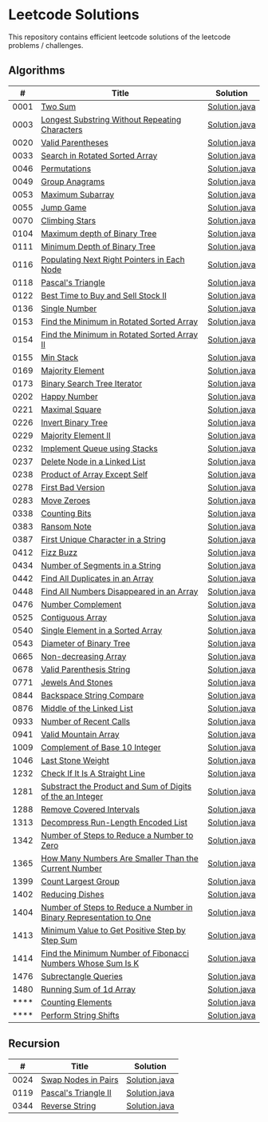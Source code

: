 # Leetcode Solutions 

This repository contains efficient leetcode solutions of the leetcode problems / challenges.

## Algorithms 

| # | Title| Solution | 
|---| ----- | -------- |
|  0001  | [ Two Sum ](https://leetcode.com/problems/two-sum/) | [Solution.java](./algorithm/1.%20Two%20Sum/Solution.java)
|  0003  | [ Longest Substring Without Repeating Characters ](https://leetcode.com/problems/longest-substring-without-repeating-characters/) | [Solution.java](./algorithm/3.%20Longest%20Substring%20Without%20Repeating%20Characters/Solution.java)
|  0020  | [ Valid Parentheses ](https://leetcode.com/problems/valid-parentheses/) | [Solution.java](./algorithm/20.%20Valid%20Parentheses/Solution.java) 
|  0033  | [ Search in Rotated Sorted Array ](https://leetcode.com/problems/search-in-rotated-sorted-array/) | [Solution.java](./algorithm/33.%20Search%20in%20Rotated%20Sorted%20Array/Solution.java) 
|  0046  | [ Permutations ](https://leetcode.com/problems/permutations/) | [Solution.java](./algorithm/46.%20Permutations/Solution.java) 
|  0049  | [ Group Anagrams ](https://leetcode.com/problems/group-anagrams/) | [Solution.java](./algorithm/49.%20Group%20Anagrams/Solution.java)  
|  0053  | [ Maximum Subarray ](https://leetcode.com/problems/maximum-subarray/) | [Solution.java](./algorithm/53.%20Maximum%20Subarray/Solution.java)
|  0055  | [ Jump Game ](https://leetcode.com/problems/jump-game/) | [Solution.java](./algorithm/55.%20Jump%20Game/Solution.java)
|  0070  | [ Climbing Stars ](https://leetcode.com/problems/climbing-stairs/) | [Solution.java](./algorithm/70.%20Climbing%20Stairs/Solution.java)
|  0104  | [ Maximum depth of Binary Tree ](https://leetcode.com/problems/maximum-depth-of-binary-tree/) | [Solution.java](./algorithm/104.%20Maximum%20Depth%20of%20Binary%20Tree/Solution.java)
|  0111  | [ Minimum Depth of Binary Tree ](https://leetcode.com/problems/minimum-depth-of-binary-tree/) | [Solution.java](./algorithm/111.%20Minimum%20Depth%20of%20Binary%20Tree/Solution.java)
|  0116  | [ Populating Next Right Pointers in Each Node ](https://leetcode.com/problems/populating-next-right-pointers-in-each-node/) | [Solution.java](./algorithm/116.%20Populating%20Next%20Right%20Pointers%20in%20Each%20Node/Solution.java)
|  0118  | [ Pascal's Triangle ](https://leetcode.com/problems/pascals-triangle/) | [Solution.java](./algorithm/118.%20Pascal's%20Triangle/Solution.java)
|  0122  | [ Best Time to Buy and Sell Stock II ](https://leetcode.com/problems/best-time-to-buy-and-sell-stock-ii/) | [Solution.java](./algorithm/122.%20Best%20Time%20to%20Buy%20and%20Sell%20Stock%20II/Solution.java)
|  0136  | [ Single Number ](https://leetcode.com/problems/single-number/) | [Solution.java](./algorithm/136.%20Single%20Number/Solution.java)
|  0153  | [ Find the Minimum in Rotated Sorted Array ](https://leetcode.com/problems/find-minimum-in-rotated-sorted-array/) | [Solution.java](./algorithm/153.%20Find%20Minimum%20in%20Rotated%20Sorted%20Array/Solution.java)
|  0154  | [ Find the Minimum in Rotated Sorted Array II ](https://leetcode.com/problems/find-minimum-in-rotated-sorted-array-ii/) | [Solution.java](./algorithm/154.%20Find%20Minimum%20in%20Rotated%20Sorted%20Array%20II/Solution.java)
|  0155  | [ Min Stack ](https://leetcode.com/problems/min-stack/) | [Solution.java](./algorithm/155.%20Min%20Stack/Solution.java)
|  0169  | [ Majority Element ](https://leetcode.com/problems/majority-element/) | [Solution.java](./algorithm/169.%20Majority%20Element/Solution.java)
|  0173  | [ Binary Search Tree Iterator ](https://leetcode.com/problems/binary-search-tree-iterator/) | [Solution.java](./algorithm/173.%20Binary%20Search%20Tree%20Iterator/Solution.java)
|  0202  | [ Happy Number ](https://leetcode.com/problems/happy-number/) | [Solution.java](./algorithm/202.%20Happy%20Number/Solution.java)
|  0221  | [ Maximal Square ](https://leetcode.com/problems/maximal-square/) | [ Solution.java ](./algorithm/221.%20Maximal%20Square/Solution.java)
|  0226  | [ Invert Binary Tree ](https://leetcode.com/problems/invert-binary-tree/) | [ Solution.java ](./algorithm/226.%20Invert%20Binary%20Tree/Solution.java)
|  0229  | [ Majority Element II ](https://leetcode.com/problems/majority-element-ii/) | [Solution.java](./algorithm/229.%20Majority%20Element%20II/Solution.java)
|  0232  | [ Implement Queue using Stacks ](https://leetcode.com/problems/implement-queue-using-stacks/) | [Solution.java](./algorithm/232.%20Implement%20Queue%20using%20Stacks/Solution.java)
|  0237  | [ Delete Node in a Linked List ](https://leetcode.com/problems/delete-node-in-a-linked-list/) | [Solution.java](./algorithm/237.%20Delete%20Node%20in%20a%20Linked%20List/Solution.java)
|  0238  | [ Product of Array Except Self ](https://leetcode.com/problems/product-of-array-except-self/) | [Solution.java](./algorithm/238.%20Product%20of%20Array%20Except%20Self/Solution.java)
|  0278  | [ First Bad Version ](https://leetcode.com/problems/first-bad-version/) | [Solution.java](./algorithm/278.%20First%20Bad%20Version/Solution.java)
|  0283  | [ Move Zeroes ](https://leetcode.com/problems/move-zeroes/) | [Solution.java](./algorithm/283.%20Move%20Zeroes/Solution.java)
|  0338  | [ Counting Bits ](https://leetcode.com/problems/ransom-note/) | [Solution.java](./algorithm/338.%20Counting%20Bits/Solution.java)
|  0383  | [ Ransom Note ](https://leetcode.com/problems/counting-bits/) | [Solution.java](./algorithm/383.%20Ransom%20Note/Solution.java)
|  0387  | [ First Unique Character in a String ](https://leetcode.com/problems/first-unique-character-in-a-string/) | [Solution.java](./algorithm/387.%20First%20Unique%20Character%20in%20a%20String/Solution.java)
|  0412  | [ Fizz Buzz ](https://leetcode.com/problems/fizz-buzz/) | [Solution.java](./algorithm/412.%20Fizz%20Buzz/Solution.java)
|  0434  | [ Number of Segments in a String ](https://leetcode.com/problems/number-of-segments-in-a-string/) | [Solution.java](./algorithm/434.%20Number%20of%20Segments%20in%20a%20String/Solution.java)
|  0442  | [ Find All Duplicates in an Array ](https://leetcode.com/problems/find-all-duplicates-in-an-array/) | [Solution.java](./algorithm/442.%20Find%20All%20Duplicates%20in%20an%20Array/Solution.java)
|  0448  | [ Find All Numbers Disappeared in an Array ](https://leetcode.com/problems/find-all-numbers-disappeared-in-an-array/) | [Solution.java](./algorithm/448.%20Find%20All%20Numbers%20Disappeared%20in%20an%20Array/Solution.java)
|  0476  | [ Number Complement ](https://leetcode.com/problems/number-complement/) | [Solution.java](./algorithm/476.%20Number%20Complement/Solution.java)
|  0525  | [ Contiguous Array ](https://leetcode.com/problems/contiguous-array/) | [Solution.java](./algorithm/525.%20Contiguous%20Array/Solution.java)
|  0540  | [ Single Element in a Sorted Array ](https://leetcode.com/problems/single-element-in-a-sorted-array/) | [Solution.java](./algorithm/540.%20Single%20Element%20in%20a%20Sorted%20Array/Solution.java)
|  0543  | [ Diameter of Binary Tree ](https://leetcode.com/problems/diameter-of-binary-tree/) | [Solution.java](./algorithm/543.%20Diameter%20of%20Binary%20Tree/Solution.java)
|  0665  | [ Non-decreasing Array ](https://leetcode.com/problems/non-decreasing-array/) | [Solution.java](./algorithm/665.%20Non-decreasing%20Array/Solution.java)
|  0678  | [ Valid Parenthesis String ](https://leetcode.com/problems/valid-parenthesis-string/) | [Solution.java](./algorithm/678.%20Valid%20Parenthesis%20String/Solution.java)
|  0771  | [ Jewels And Stones ](https://leetcode.com/problems/jewels-and-stones/) | [Solution.java](./algorithm/771.%20Jewels%20And%20Stones/Solution.java)
|  0844  | [ Backspace String Compare ](https://leetcode.com/problems/backspace-string-compare/) | [Solution.java](./algorithm/844.%20Backspace%20String%20Compare/Solution.java)
|  0876  | [ Middle of the Linked List ](https://leetcode.com/problems/middle-of-the-linked-list/) | [Solution.java](./algorithm/876.%20Middle%20of%20the%20Linked%20List/Solution.java)
|  0933  | [ Number of Recent Calls ](https://leetcode.com/problems/number-of-recent-calls/) | [Solution.java](./algorithm/933.%20Number%20of%20Recent%20Calls/Solution.java)
|  0941  | [ Valid Mountain Array ](https://leetcode.com/problems/valid-mountain-array/) | [Solution.java](./algorithm/941.%20Valid%20Mountain%20Array/Solution.java)
|  1009  | [ Complement of Base 10 Integer ](https://leetcode.com/problems/complement-of-base-10-integer/) | [Solution.java](./algorithm/1009.%20Complement%20of%20Base%2010%20Integer/Solution.java) 
|  1046  | [ Last Stone Weight ](https://leetcode.com/problems/last-stone-weight/) | [Solution.java](./algorithm/1046.%20Last%20Stone%20Weight)
|  1232  | [ Check If It Is A Straight Line ](https://leetcode.com/problems/check-if-it-is-a-straight-line/) | [Solution.java](./algorithm/1232.%20Check%20If%20It%20Is%20a%20Straight%20Line/Solution.java)
|  1281  | [ Substract the Product and Sum of Digits of the an Integer ](https://leetcode.com/problems/subtract-the-product-and-sum-of-digits-of-an-integer/) | [Solution.java](./algorithm/1281.%20Substract%20the%20Product%20and%20Sum%20of%20Digits%20of%20the%20an%20Integer/Solution.java)
|  1288  | [ Remove Covered Intervals ](https://leetcode.com/problems/remove-covered-intervals/) | [Solution.java](./algorithm/1288.%20Remove%20Covered%20Intervals/Solution.java)
|  1313  | [ Decompress Run-Length Encoded List ](https://leetcode.com/problems/decompress-run-length-encoded-list/) | [Solution.java](./algorithm/1313.%20Decompress%20Run-Length%20Encoded%20List/Solution.java)
|  1342  | [ Number of Steps to Reduce a Number to Zero ](https://leetcode.com/problems/number-of-steps-to-reduce-a-number-to-zero/) | [Solution.java](./algorithm/1342.%20Number%20of%20Steps%20to%20Reduce%20a%20Number%20to%20Zero/Solution.java)
|  1365  | [ How Many Numbers Are Smaller Than the Current Number ](https://leetcode.com/problems/how-many-numbers-are-smaller-than-the-current-number/) | [Solution.java](./algorithm/1365.%20How%20Many%20Numbers%20Are%20Smaller%20Than%20the%20Current%20Number/Solution.java)
|  1399  | [ Count Largest Group ](https://leetcode.com/problems/count-largest-group/) | [Solution.java](./algorithm/1399.%20Count%20Largest%20Group/Solution.java)
|  1402  | [ Reducing Dishes ](https://leetcode.com/problems/reducing-dishes/) | [Solution.java](./algorithm/1402.%20Reducing%20Dishes/Solution.java)
|  1404  | [ Number of Steps to Reduce a Number in Binary Representation to One ](https://leetcode.com/problems/number-of-steps-to-reduce-a-number-in-binary-representation-to-one/) | [Solution.java](./algorithm/1404.%20Number%20of%20Steps%20to%20Reduce%20a%20Number%20in%20Binary%20Representation%20to%20One/Solution.java)
|  1413  | [ Minimum Value to Get Positive Step by Step Sum ](https://leetcode.com/problems/minimum-value-to-get-positive-step-by-step-sum/) | [Solution.java](./algorithm/1413.%20Minimum%20Value%20to%20Get%20Positive%20Step%20by%20Step%20Sum/Solution.java)
|  1414  | [ Find the Minimum Number of Fibonacci Numbers Whose Sum Is K ](https://leetcode.com/problems/find-the-minimum-number-of-fibonacci-numbers-whose-sum-is-k/) | [Solution.java ](./algorithm/1414.%20Find%20the%20Minimum%20Number%20of%20Fibonacci%20Numbers%20Whose%20Sum%20Is%20K/Solution.java)
|  1476  | [ Subrectangle Queries ](https://leetcode.com/problems/subrectangle-queries/) | [Solution.java ](./algorithm/1476.%20Subrectangle%20Queries/Solution.java)
|  1480  | [ Running Sum of 1d Array ](https://leetcode.com/problems/running-sum-of-1d-array/) | [Solution.java ](./algorithm/1480.%20Running%20Sum%20of%201d%20Array/Solution.java)
|  ****  | [ Counting Elements ](./algorithm/Counting%20Elements/question.md) | [Solution.java](./algorithm/Counting%20Elements/Solution.java)
|  ****  | [ Perform String Shifts ](./algorithm/Perform%20String%20Shifts/question.md) |[Solution.java](./algorithm/Perform%20String%20Shifts/Solution.java)

## Recursion 

| # | Title| Solution | 
|---| ----- | -------- |
| 0024 | [ Swap Nodes in Pairs ](https://leetcode.com/problems/swap-nodes-in-pairs/)  | [Solution.java](./recursion/24.%20Swap%20Nodes%20in%20Pairs/Solution.java) |
| 0119 | [ Pascal's Triangle II ](https://leetcode.com/problems/pascals-triangle-ii/)  | [Solution.java](./recursion/119.%20Pascal's%20Triangle%20II/Solution.java) |
| 0344 | [ Reverse String ](https://leetcode.com/problems/reverse-string/)  | [Solution.java](./recursion/344.%20Reverse%20String/Solution.java) |

